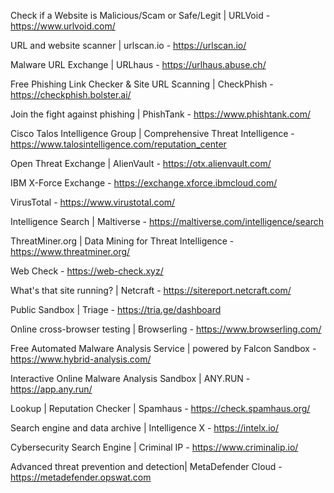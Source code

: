 Check if a Website is Malicious/Scam or Safe/Legit | URLVoid - https://www.urlvoid.com/

URL and website scanner | urlscan.io - https://urlscan.io/

Malware URL Exchange | URLhaus - https://urlhaus.abuse.ch/

Free Phishing Link Checker & Site URL Scanning | CheckPhish - https://checkphish.bolster.ai/

Join the fight against phishing | PhishTank - https://www.phishtank.com/

Cisco Talos Intelligence Group | Comprehensive Threat Intelligence - https://www.talosintelligence.com/reputation_center

Open Threat Exchange | AlienVault - https://otx.alienvault.com/

IBM X-Force Exchange - https://exchange.xforce.ibmcloud.com/

VirusTotal - https://www.virustotal.com/

Intelligence Search | Maltiverse - https://maltiverse.com/intelligence/search

ThreatMiner.org | Data Mining for Threat Intelligence - https://www.threatminer.org/

Web Check - https://web-check.xyz/

What's that site running? | Netcraft - https://sitereport.netcraft.com/

Public Sandbox | Triage - https://tria.ge/dashboard

Online cross-browser testing | Browserling - https://www.browserling.com/

Free Automated Malware Analysis Service | powered by Falcon Sandbox - https://www.hybrid-analysis.com/

Interactive Online Malware Analysis Sandbox | ANY.RUN - https://app.any.run/

Lookup | Reputation Checker | Spamhaus - https://check.spamhaus.org/

Search engine and data archive | Intelligence X - https://intelx.io/

Cybersecurity Search Engine | Criminal IP - https://www.criminalip.io/

Advanced threat prevention and detection| MetaDefender Cloud - https://metadefender.opswat.com